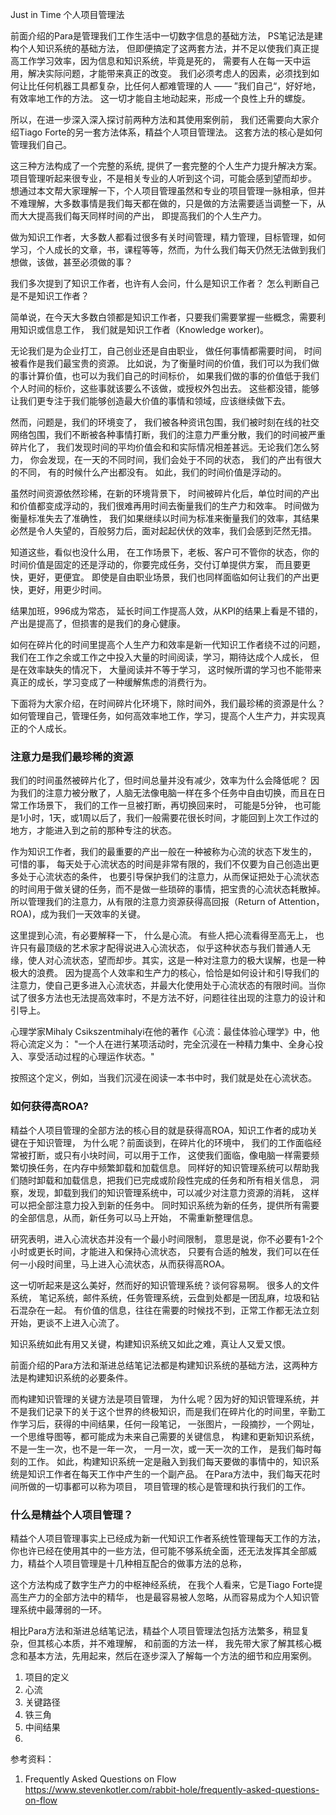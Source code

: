 Just in Time 个人项目管理法

前面介绍的Para是管理我们工作生活中一切数字信息的基础方法， PS笔记法是建构个人知识系统的基础方法， 但即便搞定了这两套方法，并不足以使我们真正提高工作学习效率，因为信息和知识系统，毕竟是死的， 需要有人在每一天中运用，解决实际问题，才能带来真正的改变。 我们必须考虑人的因素，必须找到如何让比任何机器工具都复杂，比任何人都难管理的人 —— ”我们自己“，好好地，有效率地工作的方法。 这一切才能自主地动起来，形成一个良性上升的螺旋。 

所以，在进一步深入深入探讨前两种方法和其使用案例前， 我们还需要向大家介绍Tiago Forte的另一套方法体系，精益个人项目管理法。 这套方法的核心是如何管理我们自己。 

这三种方法构成了一个完整的系统, 提供了一套完整的个人生产力提升解决方案。 项目管理听起来很专业，不是相关专业的人听到这个词，可能会感到望而却步。 想通过本文帮大家理解一下，个人项目管理虽然和专业的项目管理一脉相承，但并不难理解，大多数事情是我们每天都在做的，只是做的方法需要适当调整一下，从而大大提高我们每天同样时间的产出， 即提高我们的个人生产力。 

做为知识工作者，大多数人都看过很多有关时间管理，精力管理，目标管理，如何学习，个人成长的文章，书，课程等等，然而，为什么我们每天仍然无法做到我们想做，该做，甚至必须做的事？

我们多次提到了知识工作者，也许有人会问，什么是知识工作者？ 怎么判断自己是不是知识工作者？  

简单说，在今天大多数白领都是知识工作者，只要我们需要掌握一些概念，需要利用知识或信息工作， 我们就是知识工作者（Knowledge worker)。

无论我们是为企业打工，自己创业还是自由职业， 做任何事情都需要时间， 时间被看作是我们最宝贵的资源。 比如说，为了衡量时间的价值，我们可以为我们做的事计算价值，也可以为我们自己的时间标价， 如果我们做的事的价值低于我们个人时间的标价，这些事就该要么不该做，或授权外包出去。 这些都没错，能够让我们更专注于我们能够创造最大价值的事情和领域，应该继续做下去。

然而，问题是，我们的环境变了， 我们被各种资讯包围，我们被时刻在线的社交网络包围，我们不断被各种事情打断，我们的注意力严重分散，我们的时间被严重碎片化了， 我们发现时间的平均价值会和和实际情况相差甚远。无论我们怎么努力， 你会发现，在一天的不同时间，我们会处于不同的状态， 我们的产出有很大的不同， 有的时候什么产出都没有。 如此，我们的时间价值是浮动的。 

虽然时间资源依然珍稀，在新的环境背景下， 时间被碎片化后，单位时间的产出和价值都变成浮动的，我们很难再用时间去衡量我们的生产力和效率。 时间做为衡量标准失去了准确性， 我们如果继续以时间为标准来衡量我们的效率，其结果必然是令人失望的，百般努力后，面对起起伏伏的效率，我们会感到茫然无措。

知道这些，看似也没什么用， 在工作场景下，老板、客户可不管你的状态，你的时间价值是固定的还是浮动的，你要完成任务，交付订单提供方案， 而且要更快，更好，更便宜。 即使是自由职业场景，我们也同样面临如何让我们的产出更快，更好，用更少时间。   

结果加班，996成为常态， 延长时间工作提高人效，从KPI的结果上看是不错的，产出是提高了，但损害的是我们的身心健康。

如何在碎片化的时间里提高个人生产力和效率是新一代知识工作者绕不过的问题， 我们在工作之余或工作之中投入大量的时间阅读，学习，期待达成个人成长， 但是在效率缺失的情况下， 大量阅读并不等于学习， 这时候所谓的学习也不能带来真正的成长，学习变成了一种缓解焦虑的消费行为。

下面将为大家介绍，在时间碎片化环境下，除时间外，我们最珍稀的资源是什么？ 如何管理自己，管理任务，如何高效率地工作，学习，提高个人生产力，并实现真正的个人成长。

### 注意力是我们最珍稀的资源

我们的时间虽然被碎片化了，但时间总量并没有减少，效率为什么会降低呢？ 因为我们的注意力被分散了，人脑无法像电脑一样在多个任务中自由切换，而且在日常工作场景下， 我们的工作一旦被打断，再切换回来时， 可能是5分钟， 也可能是1小时，1天，或1周以后了，我们一般需要花很长时间，才能回到上次工作过的地方，才能进入到之前的那种专注的状态。 

作为知识工作者，我们的最重要的产出一般在一种被称为心流的状态下发生的， 可惜的事， 每天处于心流状态的时间是非常有限的，我们不仅要为自己创造出更多处于心流状态的条件， 也要引导保护我们的注意力，从而保证把处于心流状态的时间用于做关键的任务，而不是做一些琐碎的事情，把宝贵的心流状态耗散掉。 所以管理我们的注意力，从有限的注意力资源获得高回报（Return of Attention， ROA)，成为我们一天效率的关键。

这里提到心流，有必要解释一下， 什么是心流。 有些人把心流看得至高无上， 也许只有最顶级的艺术家才配得说进入心流状态， 似乎这种状态与我们普通人无缘，使人对心流状态，望而却步。其实，这是一种对注意力的极大误解，也是一种极大的浪费。 因为提高个人效率和生产力的核心，恰恰是如何设计和引导我们的注意力，使自己更多进入心流状态，并最大化使用处于心流状态的有限时间。当你试了很多方法也无法提高效率时，不是方法不好，问题往往出现的注意力的设计和引导上。 

心理学家Mihaly Csikszentmihalyi在他的著作《心流：最佳体验心理学》中，他将心流定义为： "一个人在进行某项活动时，完全沉浸在一种精力集中、全身心投入、享受活动过程的心理运作状态。"

按照这个定义，例如，当我们沉浸在阅读一本书中时，我们就是处在心流状态。 

### 如何获得高ROA?

精益个人项目管理的全部方法的核心目的就是获得高ROA，知识工作者的成功关键在于知识管理， 为什么呢？前面谈到，在碎片化的环境中， 我们的工作面临经常被打断，或只有小块时间，可以用于工作， 这使我们面临，像电脑一样需要频繁切换任务，在内存中频繁卸载和加载信息。 同样好的知识管理系统可以帮助我们随时卸载和加载信息，把我们已完成或阶段性完成的任务和所有相关信息， 洞察，发现，卸载到我们的知识管理系统中，可以减少对注意力资源的消耗，  这样可以把全部注意力投入到新的任务中。 同时知识系统为新的任务，提供所有需要的全部信息，从而，新任务可以马上开始， 不需重新整理信息。 

研究表明，进入心流状态并没有一个最小时间限制， 意思是说，你不必要有1-2个小时或更长时间，才能进入和保持心流状态， 只要有合适的触发，我们可以在任何一小段时间里，马上进入心流状态，从而获得高ROA。 

这一切听起来是这么美好，然而好的知识管理系统？谈何容易啊。 很多人的文件系统， 笔记系统，邮件系统，任务管理系统，云盘到处都是一团乱麻，垃圾和钻石混杂在一起。 有价值的信息，往往在需要的时候找不到，正常工作都无法立刻开始，更谈不上进入心流了。 

知识系统如此有用又关键，构建知识系统又如此之难，真让人又爱又恨。 

前面介绍的Para方法和渐进总结笔记法都是构建知识系统的基础方法，这两种方法是构建知识系统的必要条件。

而构建知识管理的关键方法是项目管理， 为什么呢？因为好的知识管理系统，并不是我们记录下的关于这个世界的终极知识，而是我们在碎片化的时间里，辛勤工作学习后，获得的中间结果，任何一段笔记， 一张图片，一段摘抄，一个网址，一个思维导图等，都可能成为未来自己需要的关键信息， 构建和更新知识系统，不是一生一次，也不是一年一次， 一月一次，或一天一次的工作， 是我们每时每刻的工作。 如此，构建知识系统一定是融入到我们每天要做的事情中的，知识系统是知识工作者在每天工作中产生的一个副产品。 在Para方法中，我们每天花时间所做的一切事都可以称为项目， 项目管理的核心是管理和执行我们的工作。

### 什么是精益个人项目管理？

精益个人项目管理事实上已经成为新一代知识工作者系统性管理每天工作的方法，你也许已经在使用其中的一些方法，但可能不够系统全面，还无法发挥其全部威力，精益个人项目管理是十几种相互配合的做事方法的总称，

 这个方法构成了数字生产力的中枢神经系统， 在我个人看来，它是Tiago Forte提高生产力的全部方法中的精华， 也是最容易被人忽略，从而容易成为个人知识管理系统中最薄弱的一环。

相比Para方法和渐进总结笔记法，精益个人项目管理法包括方法繁多，稍显复杂，但其核心本质，并不难理解， 和前面的方法一样， 我先带大家了解其核心概念和基本方法，先用起来，然后在逐步深入了解每一个方法的细节和应用案例。

1. 项目的定义
2. 心流
3. 关键路径
4. 铁三角
5. 中间结果
6. 

<!--今天根据反馈，对知识工作者和心流做了一个简单说明，新增加的内容不多-->

<!--个人项目管理要做的第一件事是通过归类，合并， 拆分我们每天要做的事情，生成一个项目清单， 这个清单应该首先能够覆盖我们工作生活学习实际花时间做的所有事。--> 

 <!--其次，每一个项目需要有明确的目标，有起始和结束的时间限制，结束后，要有一个可以衡量的结果。--> 

<!--第三，每个项目要尽可能小，能够在短时间内产出结果，能够快速验证，分享-->

<!--第四，-->

  <!--下面将向大家介绍精益个人项目管理的一系列方法。-->

参考资料：

1. Frequently Asked Questions on Flow
   https://www.stevenkotler.com/rabbit-hole/frequently-asked-questions-on-flow

